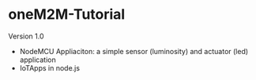 # oneM2M-Tutorial

Version 1.0
 - NodeMCU Appliaciton: a simple sensor (luminosity) and actuator (led) application
 - IoTApps in node.js
